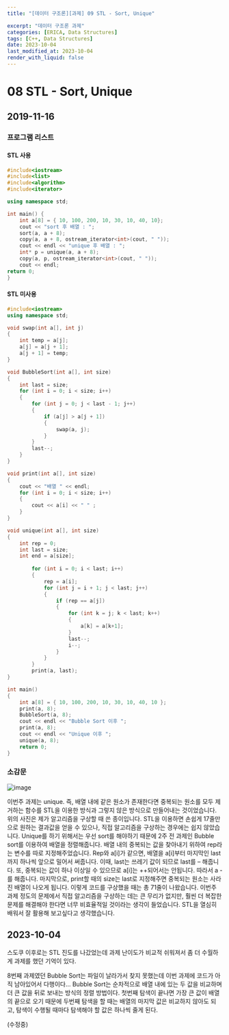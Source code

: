 ```yaml
---
title: "[데이터 구조론][과제] 09 STL - Sort, Unique"

excerpt: "데이터 구조론 과제"
categories: [ERICA, Data Structures]
tags: [C++, Data Structures]
date: 2023-10-04
last_modified_at: 2023-10-04
render_with_liquid: false
---
```

# 08 STL - Sort, Unique

## 2019-11-16

### 프로그램 리스트

#### STL 사용
```cpp
#include<iostream>
#include<list>
#include<algorithm>
#include<iterator>

using namespace std;

int main() {
    int a[8] = { 10, 100, 200, 10, 30, 10, 40, 10};
    cout << "sort 후 배열 : ";
    sort(a, a + 8);
    copy(a, a + 8, ostream_iterator<int>(cout, " "));
    cout << endl << "unique 후 배열 : ";
    int* p = unique(a, a + 8);
    copy(a, p, ostream_iterator<int>(cout, " "));
    cout << endl;
return 0;
}
```

#### STL 미사용

```cpp
#include<iostream>
using namespace std;

void swap(int a[], int j)
{
	int temp = a[j];
	a[j] = a[j + 1];
	a[j + 1] = temp;
}

void BubbleSort(int a[], int size)
{
	int last = size;
	for (int i = 0; i < size; i++)
	{
		for (int j = 0; j < last - 1; j++)
		{
			if (a[j] > a[j + 1])
			{
				swap(a, j);
			}
		}
		last--;
	}
}

void print(int a[], int size)
{
	cout << "배열 " << endl;
	for (int i = 0; i < size; i++)
	{
		cout << a[i] << " " ;
	}
}

void unique(int a[], int size)
{
	int rep = 0;
	int last = size;
	int end = a[size];
	
		for (int i = 0; i < last; i++)
		{
			rep = a[i];
			for (int j = i + 1; j < last; j++)
			{
				if (rep == a[j])
				{
					for (int k = j; k < last; k++)
					{
						a[k] = a[k+1];
					}
					last--;
					i--;
				}
			}
		}
		print(a, last);
}

int main()
{
	int a[8] = { 10, 100, 200, 10, 30, 10, 40, 10 };
	print(a, 8);
	BubbleSort(a, 8);
	cout << endl << "Bubble Sort 이후 ";
	print(a, 8);
	cout << endl << "Unique 이후 ";
	unique(a, 8);
	return 0;
}

```
### 소감문

![image](https://github.com/yeondori/yeondori.github.io/assets/93027942/c1b4767c-5a66-481f-b71c-6cb8f4539856)

이번주 과제는 unique. 즉, 배열 내에 같은 원소가 존재한다면 중복되는 원소를 모두 제거하는 함수를 STL을 이용한 방식과 그렇지 않은 방식으로 만들어내는 것이었습니다. 
위의 사진은 제가 알고리즘을 구상할 때 쓴 종이입니다. STL을 이용하면 손쉽게 17줄만으로 원하는 결과값을 얻을 수 있으나, 직접 알고리즘을 구상하는 경우에는 쉽지 않았습니다. 
Unique를 하기 위해서는 우선 sort를 해야하기 때문에 2주 전 과제인 Bubble sort를 이용하여 배열을 정렬해줍니다. 배열 내의 중복되는 값을 찾아내기 위하여 rep라는 변수를 따로 지정해주었습니다. 
Rep와 a[i]가 같으면, 배열을 a[i]부터 마지막인 last까지 하나씩 앞으로 밀어서 써줍니다. 이때, last는 쓰레기 값이 되므로 last를 – 해줍니다. 
또, 중복되는 값이 하나 이상일 수 있으므로 a[i]는 ++되어서는 안됩니다. 따라서 a -를 해줍니다. 
마지막으로, print할 때의 size는 last로 지정해주면 중복되는 원소는 사라진 배열이 나오게 됩니다. 이렇게 코드를 구상했을 때는 총 71줄이 나왔습니다. 
이번주 과제 정도의 문제에서 직접 알고리즘을 구상하는 데는 큰 무리가 없지만, 훨씬 더 복잡한 문제를 해결해야 한다면 너무 비효율적일 것이라는 생각이 들었습니다. 
STL을 열심히 배워서 잘 활용해 보고싶다고 생각했습니다.

## 2023-10-04

스도쿠 이후로는 STL 진도를 나갔었는데 과제 난이도가 비교적 쉬워져서 좀 더 수월하게 과제를 했던 기억이 있다.


8번째 과제였던 Bubble Sort는 파일이 날라가서 찾지 못했는데 이번 과제에 코드가 아직 남아있어서 다행이다...
Bubble Sort는 순차적으로 배열 내에 있는 두 값을 비교하며 더 큰 값을 뒤로 보내는 방식의 정렬 방법이다. 첫번째 탐색이 끝나면 가장 큰 값이 배열의 끝으로 오기 때문에 두번째 탐색을 할 때는 배열의 마지막 값은 비교하지 않아도 되고, 탐색이 수행될 때마다 탐색해야 할 값은 하나씩 줄게 된다.


(수정중)



